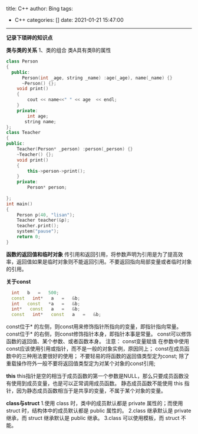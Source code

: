 title: C++
author: Bing
tags:
  - C++
categories: []
date: 2021-01-21 15:47:00
---
**记录下琐碎的知识点**

**类与类的关系** 
1、类的组合 
类A具有类B的属性

```c++  
class Person
{
  public:
	  Person(int _age, string _name) :age(_age), name(_name) {}
	  ~Person() {};
	void print() 
	{
		cout << name<<"	" << age  << endl;
	}
	private:
		int age;
	   string name;
};
class Teacher
{
public:
	Teacher(Person* _person) :person(_person) {}
	~Teacher() {};
	void print()
	{
		this->person->print();
	}
	private:
		Person* person;
		
};
int main()
{
	Person p(40, "lisan");
	Teacher teacher(&p);
	teacher.print();
	system("pause");
	return 0;
}
```
**函数的返回值和临时对象** 
传引用和返回引用，将参数声明为引用是为了提高效率，返回值如果是临时对象则不能返回引用。不要返回指向局部变量或者临时对象的引用。  

**关于const**  
```c++  
  int   b   =   500;   
  const   int*   a   =   &b; 
  int   const   *a   =   &b;              
  int*   const   a   =   &b;           
  const   int*   const   a   =   &b;   
```
const位于* 的左侧，则const用来修饰指针所指向的变量，即指针指向常量。
const位于* 的右侧，则const修饰指针本身，即指针本事是常量。 
const可以修饰函数的返回值、某个参数、或者函数本身。
注意：
	const变量赋值 
	在参数中使用const应该使用引用或指针，而不是一般的对象实例，原因同上； 
	const在成员函数中的三种用法要很好的使用； 
	不要轻易的将函数的返回值类型定为const; 
	除了重载操作符外一般不要将返回值类型定为对某个对象的const引用; 

**this** 
this指针是空的相当于成员函数的第一个参数是NULL，那么只要成员函数没有使用到成员变量，也是可以正常调用成员函数。
静态成员函数不能使用 this 指针，因为静态成员函数相当于是共享的变量，不属于某个对象的变量。  

**class与struct**
1.使用 class 时，类中的成员默认都是 private 属性的；而使用 struct 时，结构体中的成员默认都是 public 属性的。
2.class 继承默认是 private 继承，而 struct 继承默认是 public 继承。
3.class 可以使用模板，而 struct 不能。  